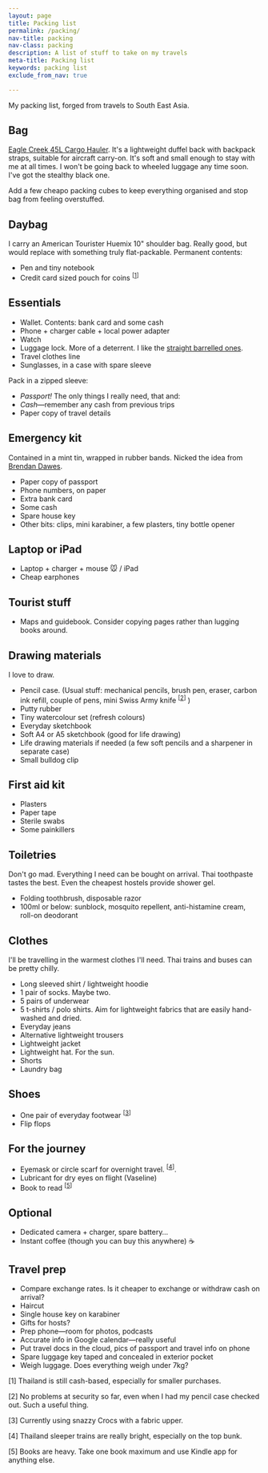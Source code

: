 ```yaml
---
layout: page
title: Packing list
permalink: /packing/
nav-title: packing
nav-class: packing
description: A list of stuff to take on my travels
meta-title: Packing list
keywords: packing list
exclude_from_nav: true

---
```


My packing list, forged from travels to South East Asia.

## Bag

[Eagle Creek 45L Cargo Hauler](https://www.amazon.co.uk/Eagle-Creek-Cargo-Hauler-Duffel/dp/B011ZAYIVK "Eagle Creek Cargo Hauler on Amazon"). It's a lightweight duffel back with backpack straps, suitable for aircraft carry-on. It's soft and small enough to stay with me at all times. I won't be going back to wheeled luggage any time soon. I've got the stealthy black one.

Add a few cheapo packing cubes to keep everything organised and stop bag from feeling overstuffed.

## Daybag

I carry an American Tourister Huemix 10" shoulder bag. Really good, but would replace with something truly flat-packable. Permanent contents:

* Pen and tiny notebook
* Credit card sized pouch for coins <sup>[<a href="#1">1</a>]</sup>

## Essentials

* Wallet. Contents: bank card and some cash
* Phone + charger cable + local power adapter
* Watch
* Luggage lock. More of a deterrent. I like the [straight barrelled ones](https://www.amazon.co.uk/gp/product/B01N3CYKN7/ "Luggage lock on Amazon").
* Travel clothes line
* Sunglasses, in a case with spare sleeve

Pack in a zipped sleeve:

* *Passport!* The only things I really need, that and:
* *Cash*—remember any cash from previous trips
* Paper copy of travel details

## Emergency kit

Contained in a mint tin, wrapped in rubber bands. Nicked the idea from [Brendan Dawes](https://www.instagram.com/p/Bm0gUJijFDy/ "Brendan Dawes battered Altoids tin on Instagram").

* Paper copy of passport
* Phone numbers, on paper
* Extra bank card
* Some cash
* Spare house key
* Other bits: clips, mini karabiner, a few plasters, tiny bottle opener

## Laptop or iPad

* Laptop + charger + mouse 🐭 / iPad
* Cheap earphones

## Tourist stuff

* Maps and guidebook. Consider copying pages rather than lugging books around.

## Drawing materials

I love to draw. 

* Pencil case. (Usual stuff: mechanical pencils, brush pen, eraser, carbon ink refill, couple of pens, mini Swiss Army knife <sup>[<a href="#2">2</a>]</sup> )
* Putty rubber
* Tiny watercolour set (refresh colours)
* Everyday sketchbook
* Soft A4 or A5 sketchbook (good for life drawing)
* Life drawing materials if needed (a few soft pencils and a sharpener in separate case)
* Small bulldog clip

## First aid kit

* Plasters
* Paper tape
* Sterile swabs
* Some painkillers

## Toiletries

Don't go mad. Everything I need can be bought on arrival. Thai toothpaste tastes the best. Even the cheapest hostels provide shower gel.

* Folding toothbrush, disposable razor
* 100ml or below: sunblock, mosquito repellent, anti-histamine cream, roll-on deodorant

## Clothes

I'll be travelling in the warmest clothes I'll need. Thai trains and buses can be pretty chilly.

* Long sleeved shirt / lightweight hoodie
* 1 pair of socks. Maybe two.
* 5 pairs of underwear
* 5 t-shirts / polo shirts. Aim for lightweight fabrics that are easily hand-washed and dried.
* Everyday jeans
* Alternative lightweight trousers
* Lightweight jacket
* Lightweight hat. For the sun.
* Shorts
* Laundry bag

## Shoes

* One pair of everyday footwear <sup>[<a href="#3">3</a>]</sup>
* Flip flops

## For the journey

* Eyemask or circle scarf for overnight travel. <sup>[<a href="#4">4</a>]</sup>.
* Lubricant for dry eyes on flight (Vaseline)
* Book to read <sup>[<a href="#5">5</a>]</sup>

## Optional

* Dedicated camera + charger, spare battery…
* Instant coffee (though you can buy this anywhere) ☕️

## Travel prep

* Compare exchange rates. Is it cheaper to exchange or withdraw cash on arrival?
* Haircut
* Single house key on karabiner
* Gifts for hosts?
* Prep phone—room for photos, podcasts
* Accurate info in Google calendar—really useful
* Put travel docs in the cloud, pics of passport and travel info on phone
* Spare luggage key taped and concealed in exterior pocket
* Weigh luggage. Does everything weigh under 7kg?

<div class="extratext">

<p>[<span id="1">1</span>] Thailand is still cash-based, especially for smaller purchases.</p>
<p>[<span id="2">2</span>] No problems at security so far, even when I had my pencil case checked out. Such a useful thing.</p>
<p>[<span id="5">3</span>] Currently using snazzy Crocs with a fabric upper.</p>
<p>[<span id="4">4</span>] Thailand sleeper trains are really bright, especially on the top bunk.</p>
<p>[<span id="6">5</span>] Books are heavy. Take one book maximum and use Kindle app for anything else.</p>

</div>